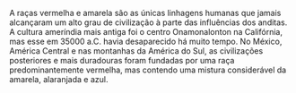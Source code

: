 ﻿A raças vermelha e amarela são as únicas linhagens humanas que jamais alcançaram um alto grau de civilização à parte das influências dos anditas. A cultura ameríndia mais antiga foi o centro Onamonalonton na Califórnia, mas esse em 35000 a.C. havia desaparecido há muito tempo. No México, América Central e nas montanhas da América do Sul, as civilizações posteriores e mais duradouras foram fundadas por uma raça predominantemente vermelha, mas contendo uma mistura considerável da amarela, alaranjada e azul.